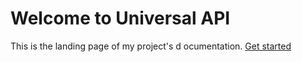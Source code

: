 # Welcome to Universal API

This is the landing page of my project's d ocumentation.
[Get started](get-started.md)

